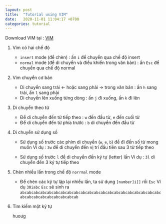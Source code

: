 ```yaml
---
layout: post
title:  "Tutorial using VIM"
date:   2020-11-01 11:04:17 +0700
categories: tutorial
---
```


Download VIM tại : [VIM](https://www.vim.org/download.php)

1. Vim có hai chế độ

    * `insert` mode (để chèn) : ấn `i` để chuyển qua chế độ insert
    * `normal` mode  (để di chuyển và điều khiển trong văn bản) : ấn `Esc` để chuyển qua chế độ normal

2. Vim chuyển cơ bản

   * Di chuyển sang trái <- hoặc sang phải -> trong văn bản : ấn `h` sang trái, ấn `l` sang phải
   * Di chuyển lên xuống từng dòng : ấn `j` đi xuống, ấn `k` đi lên

3. Di chuyển theo từ

   * Để di chuyển đến từ tiếp theo : `w` đến đầu từ, `e` đến cuối từ
   * Để di chuyển đến từ phía trước : `b` di chuyển đến đầu từ

4. Di chuyển sử dụng số

   * Sử dụng số trước các phím di chuyển (`w`, `e`, `b`) để đi đến số từ mong muốn
   Ví dụ : `3w` để di chuyển đến vị trí đầu tiên sau 3 từ tiếp theo

   * Sử dụng số trước `l` để di chuyển đến ký tự (letter) lần
   Ví dụ : `3l` di chuyển đến 3 ký tự tiếp theo

5. Chèn nhiều lần trong chế độ `norrmal` mode

   * Để chèn các kỹ tự lặp lại nhiều lần, ta sử dụng `[number]i[]` rồi `Esc`
   Ví dụ `30iabc` `Esc` sẽ sinh ra `abcabcabcabcabcabcabcabcabcabcabcabcabcabcabcabcabcabcabcabcabcabcabcabcabcabcabcabcabcab`

6. Tìm kiếm một ký tự

   

    huoưg